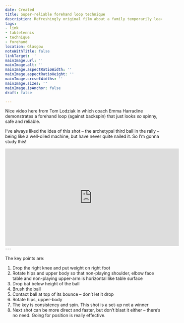 ```yaml
---
date: Created
title: Super-reliable forehand loop technique
description: Refreshingly original film about a family temporarily leaving their off-grid existence
tags:
- link
- tabletennis
- technique
- forehand
location: Glasgow
noteWithTitle: false
linkTarget: ''
mainImage.url: ''
mainImage.alt: ''
mainImage.aspectRatioWidth: ''
mainImage.aspectRatioHeight: ''
mainImage.srcsetWidths: ''
mainImage.sizes: ''
mainImage.isAnchor: false
draft: false

---
```

Nice video here from Tom Lodziak in which coach Emma Harradine demonstrates a forehand loop (against backspin) that just looks _so_ spinny, safe and reliable.

I’ve always liked the idea of this shot – the archetypal third ball in the rally – being like a well-oiled machine, but have never quite nailed it. So I’m gonna study this!

<div class="aspect-ratio-wide">
  <iframe title="Emma Haradine’s super-reliable forehand loop technique" width="560" height="315" src="https://www.youtube.com/embed/XcS7ol2GP10" frameborder="0" allow="accelerometer; autoplay; clipboard-write; encrypted-media; gyroscope; picture-in-picture; web-share" allowfullscreen></iframe>
</div>
---

The key points are:

1. Drop the right knee and put weight on right foot
2. Rotate hips and upper body so that non-playing shoulder, elbow face table and non-playing upper-arm is horizontal like table surface
3. Drop bat below height of the ball
4. Brush the ball
5. Contact ball at top of its bounce – don’t let it drop
6. Rotate hips, upper-body
7. The key is consistency and spin. This shot is a set-up not a winner
8. Next shot can be more direct and faster, but don’t blast it either – there’s no need. Going for position is really effective.  
